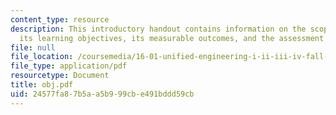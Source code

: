 ```yaml
---
content_type: resource
description: This introductory handout contains information on the scope of the course,
  its learning objectives, its measurable outcomes, and the assessment strategy.
file: null
file_location: /coursemedia/16-01-unified-engineering-i-ii-iii-iv-fall-2005-spring-2006/24577fa87b5aa5b999cbe491bddd59cb_obj.pdf
file_type: application/pdf
resourcetype: Document
title: obj.pdf
uid: 24577fa8-7b5a-a5b9-99cb-e491bddd59cb
---
```

